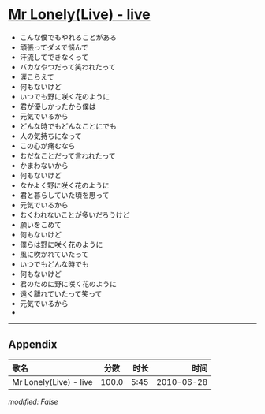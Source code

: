 # [Mr Lonely(Live) - live](https://music.163.com/song?id=64570)

* こんな僕でもやれることがある
* 頑張ってダメで悩んで
* 汗流してできなくって
* バカなやつだって笑われたって
* 涙こらえて
* 何もないけど
* いつでも野に咲く花のように
* 君が優しかったから僕は
* 元気でいるから
* どんな時でもどんなことにでも
* 人の気持ちになって
* この心が痛むなら
* むだなことだって言われたって
* かまわないから
* 何もないけど
* なかよく野に咲く花のように
* 君と暮らしていた頃を思って
* 元気でいるから
* むくわれないことが多いだろうけど
* 願いをこめて
* 何もないけど
* 僕らは野に咲く花のように
* 風に吹かれていたって
* いつでもどんな時でも
* 何もないけど
* 君のために野に咲く花のように
* 遠く離れていたって笑って
* 元気でいるから
* 


---

## Appendix

|歌名|分数|时长|时间|
|:---|:---:|---:|---:|
|Mr Lonely(Live) - live|100.0|5:45|2010-06-28

*modified: False*